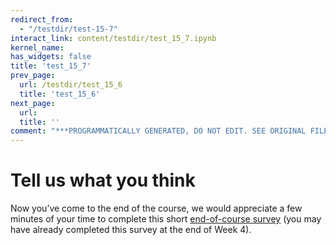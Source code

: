```yaml
---
redirect_from:
  - "/testdir/test-15-7"
interact_link: content/testdir/test_15_7.ipynb
kernel_name: 
has_widgets: false
title: 'test_15_7'
prev_page:
  url: /testdir/test_15_6
  title: 'test_15_6'
next_page:
  url: 
  title: ''
comment: "***PROGRAMMATICALLY GENERATED, DO NOT EDIT. SEE ORIGINAL FILES IN /content***"
---
```


# Tell us what you think

Now you’ve come to the end of the course, we would appreciate a few minutes of your time to complete this short [end-of-course survey](https://www.surveymonkey.co.uk/r/BOCENDlearntocode) (you may have already completed this survey at the end of Week 4).

